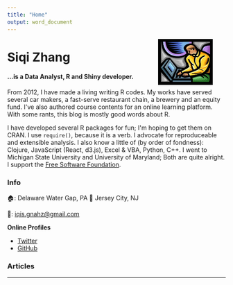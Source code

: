 ```yaml
---
title: "Home"
output: word_document
---
```


<img src = "img/my_website.png" style = "max-width: 60%; float:middle; clip: rect(0px,60px,200px,0px); display:none" alt = "My Website!!!!" />


[<img src="https://github.com/goodroot/hugo-classic/raw/master/images/partywizard.gif" style="max-width:15%;min-width:40px;float:right;display:none;" alt="Github repo" />](Merlin)
 
<img src = "img/th.jpg" style="max-width:25%;min-width:60px;float:right; padding-left: 10px; padding-right: 30px; padding_bottom: 10px;"/>

# Siqi Zhang

#### ...is a Data Analyst, R and Shiny developer.

From 2012, I have made a living writing R codes. My works have served several car makers, a fast-serve restaurant chain, a brewery and an equity fund. I've also authored course contents for an online learning platform. With some rants, this blog is mostly good words about R. 

I have developed several R packages for fun; I'm hoping to get them on CRAN. I use `require()`, because it is a verb. I advocate for reproduceable and extensible analysis. I also know a little of (by order of fondness): Clojure, JavaScript (React, d3.js), Excel & VBA, Python, C++. I went to Michigan State University and University of Maryland; Both are quite alright. I support the [Free Software Foundation](http://www.fsf.org).


    
### Info
:house:: Delaware Water Gap, PA :repeat: Jersey City, NJ

:email:: iqis.gnahz@gmail.com


**Online Profiles**

- [Twitter](http://twitter.com/iqis_gnahz)
- [GitHub](http://github.com/iqis)

    
### Articles
<hr/>

